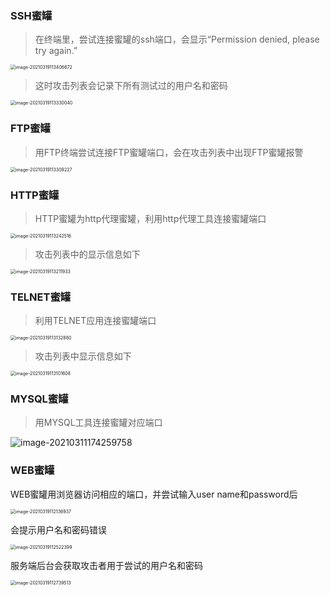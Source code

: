 

### SSH蜜罐

>  在终端里，尝试连接蜜罐的ssh端口，会显示“Permission denied, please try again.”

<img src="https://hfish.cn-bj.ufileos.com/images/image-20210319113406672.png" alt="image-20210319113406672" style="zoom:50%;" />

> 这时攻击列表会记录下所有测试过的用户名和密码

<img src="https://hfish.cn-bj.ufileos.com/images/image-20210319113330040.png" alt="image-20210319113330040" style="zoom:50%;" />



### FTP蜜罐

> 用FTP终端尝试连接FTP蜜罐端口，会在攻击列表中出现FTP蜜罐报警

<img src="https://hfish.cn-bj.ufileos.com/images/image-20210319113309227.png" alt="image-20210319113309227" style="zoom:50%;" />



### HTTP蜜罐

> HTTP蜜罐为http代理蜜罐，利用http代理工具连接蜜罐端口

<img src="https://hfish.cn-bj.ufileos.com/images/image-20210319113242516.png" alt="image-20210319113242516" style="zoom:50%;" />

> 攻击列表中的显示信息如下

<img src="https://hfish.cn-bj.ufileos.com/images/image-20210319113211933.png" alt="image-20210319113211933" style="zoom:50%;" />

### TELNET蜜罐

> 利用TELNET应用连接蜜罐端口

<img src="https://hfish.cn-bj.ufileos.com/images/image-20210319113132880.png" alt="image-20210319113132880" style="zoom:50%;" />

> 攻击列表中显示信息如下

<img src="https://hfish.cn-bj.ufileos.com/images/image-20210319113101608.png" alt="image-20210319113101608" style="zoom:50%;" />

### MYSQL蜜罐

> 用MYSQL工具连接蜜罐对应端口

![image-20210311174259758](https://hfish.cn-bj.ufileos.com/images/20210311174259.png)

### WEB蜜罐

WEB蜜罐用浏览器访问相应的端口，并尝试输入user name和password后

<img src="https://hfish.cn-bj.ufileos.com/images/image-20210319112136937.png" alt="image-20210319112136937" style="zoom:50%;" />

会提示用户名和密码错误

<img src="https://hfish.cn-bj.ufileos.com/images/image-20210319112522399.png" alt="image-20210319112522399" style="zoom:50%;" />



服务端后台会获取攻击者用于尝试的用户名和密码

<img src="https://hfish.cn-bj.ufileos.com/images/image-20210319112739513.png" alt="image-20210319112739513" style="zoom: 50%;" />

